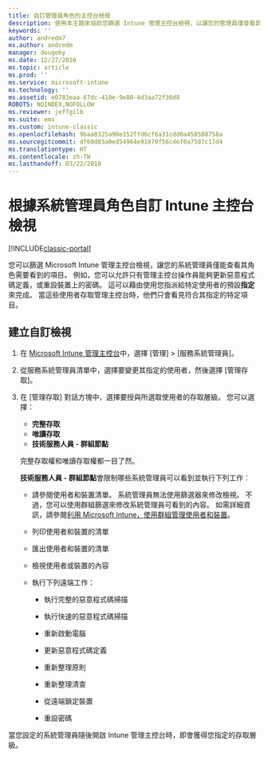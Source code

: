 ```yaml
---
title: 自訂管理員角色的主控台檢視
description: 使用本主題來協助您篩選 Intune 管理主控台檢視，以讓您的管理員僅查看其角色所需的項目。
keywords: ''
author: andredm7
ms.author: andredm
manager: dougeby
ms.date: 12/27/2016
ms.topic: article
ms.prod: ''
ms.service: microsoft-intune
ms.technology: ''
ms.assetid: e0783eaa-67dc-410e-9e80-4d3aa72f36d8
ROBOTS: NOINDEX,NOFOLLOW
ms.reviewer: jeffgilb
ms.suite: ems
ms.custom: intune-classic
ms.openlocfilehash: 9baa0325a90e152ffd6cf6a31cdd0a458588758a
ms.sourcegitcommit: df60d03a0ed54964e91879f56c4ef0a7507c17d4
ms.translationtype: HT
ms.contentlocale: zh-TW
ms.lasthandoff: 03/22/2018
---
```

# <a name="customize-intune-console-views-according-to-admin-roles"></a>根據系統管理員角色自訂 Intune 主控台檢視

[!INCLUDE[classic-portal](../includes/classic-portal.md)]

您可以篩選 Microsoft Intune 管理主控台檢視，讓您的系統管理員僅能查看其角色需要看到的項目。 例如，您可以允許只有管理主控台操作員能夠更新惡意程式碼定義，或重設裝置上的密碼。 這可以藉由使用您指派給特定使用者的預設**指定**來完成。 當這些使用者存取管理主控台時，他們只會看見符合其指定的特定項目。

## <a name="to-create-a-custom-view"></a>建立自訂檢視

1.  在 [Microsoft Intune 管理主控台](https://manage.microsoft.com)中，選擇 [管理] &gt; [服務系統管理員]。

2.  從服務系統管理員清單中，選擇要變更其指定的使用者，然後選擇 [管理存取]。

3.  在 [管理存取]  對話方塊中，選擇要授與所選取使用者的存取層級。 您可以選擇：

    -   **完整存取**
    -   **唯讀存取**
    -   **技術服務人員 - 群組節點**

    完整存取權和唯讀存取權都一目了然。 <!--- **Helpdesk - Groups Node** allows users to choose from one of the following designations that provide custom levels of access to the Intune admin console:--->

    **技術服務人員 - 群組節點**會限制哪些系統管理員可以看到並執行下列工作︰

    -   請參閱使用者和裝置清單。 系統管理員無法使用篩選器來修改檢視。 不過，您可以使用群組篩選來修改系統管理員可看到的內容。 如需詳細資訊，請參閱[利用 Microsoft Intune，使用群組管理使用者和裝置](use-groups-to-manage-users-and-devices-with-microsoft-intune.md)。

    -   列印使用者和裝置的清單

    -   匯出使用者和裝置的清單

    -   檢視使用者或裝置的內容

    -   執行下列遠端工作：

        -   執行完整的惡意程式碼掃描

        -   執行快速的惡意程式碼掃描

        -   重新啟動電腦

        -   更新惡意程式碼定義

        -   重新整理原則

        -   重新整理清查

        -   從遠端鎖定裝置

        -   重設密碼

當您設定的系統管理員隨後開啟 Intune 管理主控台時，即會獲得您指定的存取層級。
